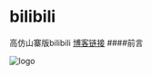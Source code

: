# bilibili
高仿山寨版bilibili
[博客链接](http://www.jianshu.com/p/aed1a3fe5039)
####前言

![logo](http://upload-images.jianshu.io/upload_images/2692232-e28e8fd94a496e5c.png?imageMogr2/auto-orient/strip%7CimageView2/2/w/1240)
